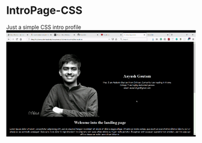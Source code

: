 # IntroPage-CSS
Just a simple CSS intro profile
![alt-text](https://github.com/silentashish/IntroPage-CSS/blob/master/AudioRaw.gif)

